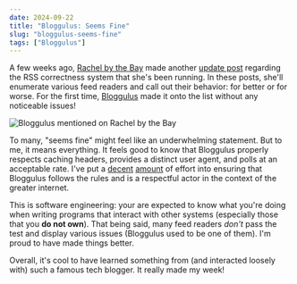 ```yaml
---
date: 2024-09-22
title: "Bloggulus: Seems Fine"
slug: "bloggulus-seems-fine"
tags: ["Bloggulus"]
---
```


A few weeks ago, [Rachel by the Bay](https://rachelbythebay.com) made another [update post](https://rachelbythebay.com/w/2024/09/13/fs/) regarding the RSS correctness system that she's been running.
In these posts, she'll enumerate various feed readers and call out their behavior: for better or for worse.
For the first time, [Bloggulus](https://bloggulus.com/) made it onto the list without any noticeable issues!

![Bloggulus mentioned on Rachel by the Bay](/images/20240922/seems-fine.webp)

To many, "seems fine" might feel like an underwhelming statement.
But to me, it means everything.
It feels good to know that Bloggulus properly respects caching headers, provides a distinct user agent, and polls at an acceptable rate.
I've put a [decent](/posts/bloggulus-a-responsible-rss-reader/) [amount](/posts/more-bloggulus-rss-improvements/) of effort into ensuring that Bloggulus follows the rules and is a respectful actor in the context of the greater internet.

This is software engineering: your are expected to know what you're doing when writing programs that interact with other systems (especially those that you **do not own**).
That being said, many feed readers _don't_ pass the test and display various issues (Bloggulus used to be one of them).
I'm proud to have made things better.

Overall, it's cool to have learned something from (and interacted loosely with) such a famous tech blogger.
It really made my week!
